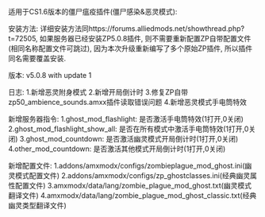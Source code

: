 适用于CS1.6版本的僵尸瘟疫插件(僵尸感染&恶灵模式):

安装方法: 详细安装方法同https://forums.alliedmods.net/showthread.php?t=72505, 如果服务器已经安装ZP5.0.8插件, 则不需要重新配置ZP自带配置文件(相同名称配置文件可跳过), 因为本次升级重新编写了多个原始ZP插件, 所以插件同名需要覆盖安装. 

版本: v5.0.8 with update 1

日志:
1.新增恶灵附身模式
2.新增开局倒计时
3.修复ZP自带zp50_ambience_sounds.amxx插件读取错误问题
4.新增恶灵模式手电筒特效

新增服务器指令:
1.ghost_mod_flashlight: 是否激活手电筒特效(1打开,0关闭)
2.ghost_mod_flashlight_show_all: 是否在所有模式中激活手电筒特效(1打开,0关闭)
3.ghost_mod_countdown: 是否激活幽灵模式开局倒计时(1打开,0关闭)
4.other_mod_countdown: 是否激活其他模式开局倒计时(1打开,0关闭)

新增配置文件:
1.addons/amxmodx/configs/zombieplague_mod_ghost.ini(幽灵模式配置文件)
2.addons/amxmodx/configs/zp_ghostclasses.ini(经典幽灵属性配置文件)
3.amxmodx/data/lang/zombie_plague_mod_ghost.txt(幽灵模式翻译文件)
4.amxmodx/data/lang/zombie_plague_mod_ghost_classic.txt(经典幽灵类型翻译文件)
